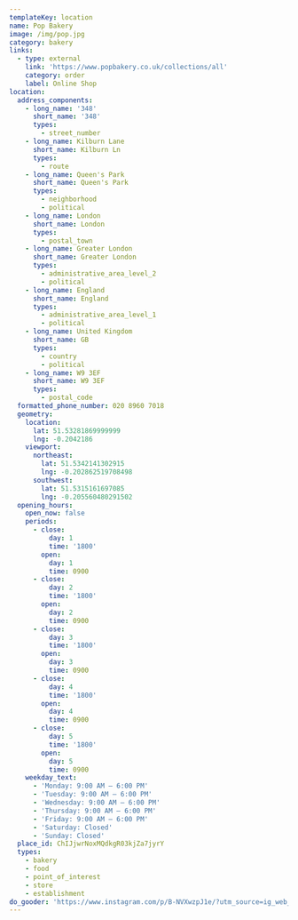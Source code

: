 ```yaml
---
templateKey: location
name: Pop Bakery
image: /img/pop.jpg
category: bakery
links:
  - type: external
    link: 'https://www.popbakery.co.uk/collections/all'
    category: order
    label: Online Shop
location:
  address_components:
    - long_name: '348'
      short_name: '348'
      types:
        - street_number
    - long_name: Kilburn Lane
      short_name: Kilburn Ln
      types:
        - route
    - long_name: Queen's Park
      short_name: Queen's Park
      types:
        - neighborhood
        - political
    - long_name: London
      short_name: London
      types:
        - postal_town
    - long_name: Greater London
      short_name: Greater London
      types:
        - administrative_area_level_2
        - political
    - long_name: England
      short_name: England
      types:
        - administrative_area_level_1
        - political
    - long_name: United Kingdom
      short_name: GB
      types:
        - country
        - political
    - long_name: W9 3EF
      short_name: W9 3EF
      types:
        - postal_code
  formatted_phone_number: 020 8960 7018
  geometry:
    location:
      lat: 51.53281869999999
      lng: -0.2042186
    viewport:
      northeast:
        lat: 51.5342141302915
        lng: -0.202862519708498
      southwest:
        lat: 51.5315161697085
        lng: -0.205560480291502
  opening_hours:
    open_now: false
    periods:
      - close:
          day: 1
          time: '1800'
        open:
          day: 1
          time: 0900
      - close:
          day: 2
          time: '1800'
        open:
          day: 2
          time: 0900
      - close:
          day: 3
          time: '1800'
        open:
          day: 3
          time: 0900
      - close:
          day: 4
          time: '1800'
        open:
          day: 4
          time: 0900
      - close:
          day: 5
          time: '1800'
        open:
          day: 5
          time: 0900
    weekday_text:
      - 'Monday: 9:00 AM – 6:00 PM'
      - 'Tuesday: 9:00 AM – 6:00 PM'
      - 'Wednesday: 9:00 AM – 6:00 PM'
      - 'Thursday: 9:00 AM – 6:00 PM'
      - 'Friday: 9:00 AM – 6:00 PM'
      - 'Saturday: Closed'
      - 'Sunday: Closed'
  place_id: ChIJjwrNoxMQdkgR03kjZa7jyrY
  types:
    - bakery
    - food
    - point_of_interest
    - store
    - establishment
do_gooder: 'https://www.instagram.com/p/B-NVXwzpJ1e/?utm_source=ig_web_copy_link'
---
```

